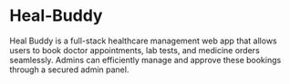 # Heal-Buddy
Heal Buddy is a full-stack healthcare management web app that allows users to book doctor appointments, lab tests, and medicine orders seamlessly. Admins can efficiently manage and approve these bookings through a secured admin panel.
